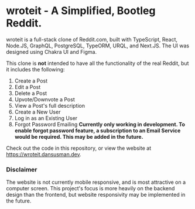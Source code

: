 # wroteit - A Simplified, Bootleg Reddit.

wroteit is a full-stack clone of Reddit.com, built with TypeScript, React, Node.JS, GraphQL, PostgreSQL, TypeORM, URQL, and Next.JS. The UI was designed using Chakra UI and Figma.

This clone is <strong>not</strong> intended to have all the functionality of the real Reddit, but it includes the following:

1. Create a Post
2. Edit a Post
3. Delete a Post
4. Upvote/Downvote a Post
5. View a Post's full description
6. Create a New User
7. Log in as an Existing User
8. Forgot Password Emailing **Currently only working in development. To enable forgot password feature, a subscription to an Email Service would be required. This may be added in the future.**

Check out the code in this repository, or view the website at https://wroteit.dansusman.dev.

### Disclaimer

The website is not currently mobile responsive, and is most attractive on a computer screen. This project's focus is more heavily on the backend design than the frontend, but website responsivity may be implemented in the future.
